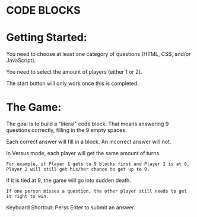 # CODE BLOCKS

# Getting Started:

  You need to choose at least one category of questions (HTML, CSS, and/or JavaScript).

  You need to select the amount of players (either 1 or 2).

  The start button will only work once this is completed.

# The Game:

  The goal is to build a "literal" code block. That means answering 9 questions correctly, filling in the 9 empty spaces. 

  Each correct answer will fill in a block. An incorrect answer will not.

  In Versus mode, each player will get the same amount of turns.

    For example, if Player 1 gets to 9 blocks first and Player 2 is at 8, Player 2 will still get his/her chance to get up to 9.

  If it is tied at 9, the game will go into sudden death. 
  
    If one person misses a question, the other player still needs to get it right to win.

Keyboard Shortcut: Perss Enter to submit an answer.